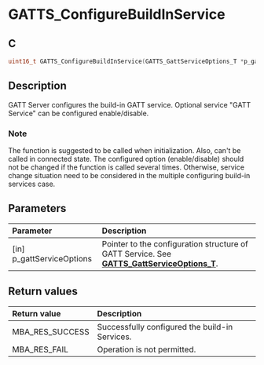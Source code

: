 # GATTS_ConfigureBuildInService

## C

```c
uint16_t GATTS_ConfigureBuildInService(GATTS_GattServiceOptions_T *p_gattServiceOptions);
```

## Description

GATT Server configures the build-in GATT service.
Optional service "GATT Service" can be configured enable/disable.

### Note

The function is suggested to be called when initialization. Also, can't be called in connected state.
The configured option (enable/disable) should not be changed if the function is called several times.
Otherwise, service change situation need to be considered in the multiple configuring build-in services case.

## Parameters

|Parameter|Description|
|:---|:---|
|\[in\] p_gattServiceOptions|Pointer to the configuration structure of GATT Service. See **[GATTS_GattServiceOptions_T](GUID-5A9BB560-B872-4F58-9FA7-02458F901C55.md)**.|

## Return values

|Return value|Description|
|:---|:---|
MBA_RES_SUCCESS|Successfully configured the build-in Services.|
MBA_RES_FAIL|Operation is not permitted.|
